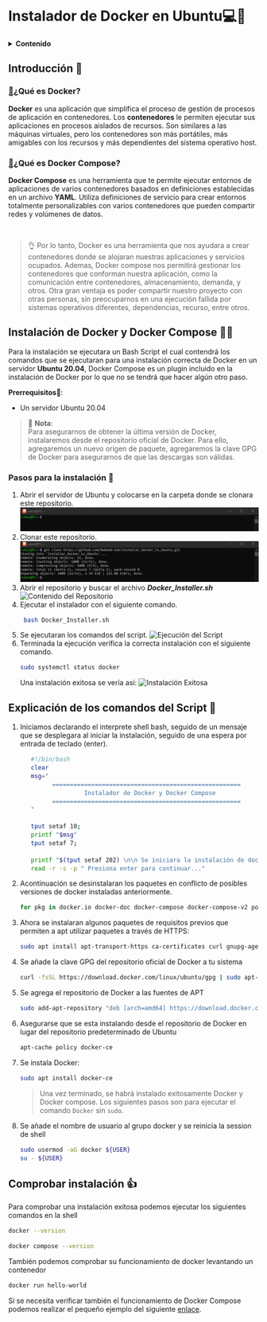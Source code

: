 # Instalador de Docker en Ubuntu💻🐋

<details>
  <summary><b>Contenido</b></summary>

- [Instalador de Docker en Ubuntu💻🐋](#instalador-de-docker-en-ubuntu)
  - [Introducción 🧐](#introducción-)
    - [🔗¿Qué es Docker?](#qué-es-docker)
    - [🔗¿Qué es Docker Compose?](#qué-es-docker-compose)
  - [Instalación de Docker y Docker Compose 👨‍💻](#instalación-de-docker-y-docker-compose-)
    - [Pasos para la instalación 👣](#pasos-para-la-instalación-)
  - [Explicación de los comandos del Script 🔎](#explicación-de-los-comandos-del-script-)
  - [Comprobar instalación 👍](#comprobar-instalación-)

</details>

## Introducción 🧐

### [🔗](https://nuvalab.com/comandos-principales-en-docker/#:~:text=0-,%C2%BFQu%C3%A9%20es%20Docker%3F,-Imagina%20que%20quieres)¿Qué es Docker?

**Docker** es una aplicación que simplifica el proceso de gestión de procesos de aplicación en contenedores. Los **contenedores** le permiten ejecutar sus aplicaciones en procesos aislados de recursos. Son similares a las máquinas virtuales, pero los contenedores son más portátiles, más amigables con los recursos y más dependientes del sistema operativo host.

### [🔗](https://imaginaformacion.com/tutoriales/que-es-docker-compose#:~:text=2024%2D03%2D14-,%C2%BFQu%C3%A9%20es%20Docker%20Compose%3F,-Docker%20Compose%20es)¿Qué es Docker Compose?

**Docker Compose** es una herramienta que te permite ejecutar entornos de aplicaciones de varios contenedores basados en definiciones establecidas en un archivo **YAML**. Utiliza definiciones de servicio para crear entornos totalmente personalizables con varios contenedores que pueden compartir redes y volúmenes de datos.

</br>

> 👌 Por lo tanto, Docker es una herramienta que nos ayudara a crear contenedores donde se alojaran nuestras aplicaciones y servicios ocupados. Ademas, Docker compose nos permitirá gestionar los contenedores que conforman nuestra aplicación, como la comunicación entre contenedores, almacenamiento, demanda, y otros.
> Otra gran ventaja es poder compartir nuestro proyecto con otras personas, sin preocuparnos en una ejecución fallida por sistemas operativos diferentes, dependencias, recurso, entre otros.

## Instalación de Docker y Docker Compose 👨‍💻

Para la instalación se ejecutara un Bash Script el cual contendrá los comandos que se ejecutaran para una instalación correcta de Docker en un servidor **Ubuntu 20.04**, Docker Compose es un plugin incluido en la instalación de Docker por lo que no se tendrá que hacer algún otro paso.

**Prerrequisitos**📝:

- Un servidor Ubuntu 20.04

> 📝 **Nota**: <br> Para asegurarnos de obtener la última versión de Docker, instalaremos desde el repositorio oficial de Docker. Para ello, agregaremos un nuevo origen de paquete, agregaremos la clave GPG de Docker para asegurarnos de que las descargas son válidas.

### Pasos para la instalación 👣

1. Abrir el servidor de Ubuntu y colocarse en la carpeta donde se clonara este repositorio.
   ![Cli Ubuntu](img/image.png)
2. Clonar este repositorio.
   ![Clonar Repositorio](img/image-1.png)
3. Abrir el repositorio y buscar el archivo **_Docker_Installer.sh_**
   ![Contenido del Repositorio]()
4. Ejecutar el instalador con el siguiente comando.
   ```bash
    bash Docker_Installer.sh
   ```
5. Se ejecutaran los comandos del script.
   ![Ejecución del Script]()
6. Terminada la ejecución verifica la correcta instalación con el siguiente comando.
   ```bash
   sudo systemctl status docker
   ```
   Una instalación exitosa se vería así:
   ![Instalación Exitosa]()

## Explicación de los comandos del Script 🔎

1. Iniciamos declarando el interprete shell bash, seguido de un mensaje que se desplegara al iniciar la instalación, seguido de una espera por entrada de teclado (enter).

   ```bash
      #!/bin/bash
      clear
      msg="
            =====================================================
                     Instalador de Docker y Docker Compose
            =====================================================
      "

      tput setaf 10;
      printf "$msg"
      tput setaf 7;

      printf "$(tput setaf 202) \n\n Se iniciara la instalación de docker\n"
      read -r -s -p " Presiona enter para continuar..."
   ```

2. Acontinuación se desinstalaran los paquetes en conflicto de posibles versiones de docker instaladas anteriormente.
   ```bash
   for pkg in docker.io docker-doc docker-compose docker-compose-v2 podman-docker containerd runc; do sudo apt-get remove $pkg; done
   ```
3. Ahora se instalaran algunos paquetes de requisitos previos que permiten a apt utilizar paquetes a través de HTTPS:
   ```bash
   sudo apt install apt-transport-https ca-certificates curl gnupg-agent software-properties-common
   ```
4. Se añade la clave GPG del repositorio oficial de Docker a tu sistema
   ```bash
   curl -fsSL https://download.docker.com/linux/ubuntu/gpg | sudo apt-key add -
   ```
5. Se agrega el repositorio de Docker a las fuentes de APT
   ```bash
   sudo add-apt-repository "deb [arch=amd64] https://download.docker.com/linux/ubuntu focal stable"
   ```
6. Asegurarse que se esta instalando desde el repositorio de Docker en lugar del repositorio predeterminado de Ubuntu
   ```bash
   apt-cache policy docker-ce
   ```
7. Se instala Docker:

   ```bash
   sudo apt install docker-ce
   ```

   > Una vez terminado, se habrá instalado exitosamente Docker y Docker compose.
   > Los siguientes pasos son para ejecutar el comando `Docker` sin `sudo`.

8. Se añade el nombre de usuario al grupo docker y se reinicia la session de shell
   ```bash
   sudo usermod -aG docker ${USER}
   su - ${USER}
   ```

## Comprobar instalación 👍

Para comprobar una instalación exitosa podemos ejecutar los siguientes comandos en la shell

```bash
docker --version
```

```bash
docker compose --version
```

También podemos comprobar su funcionamiento de docker levantando un contenedor

```bash
docker run hello-world
```

Si se necesita verificar también el funcionamiento de Docker Compose podemos realizar el pequeño ejemplo del siguiente [enlace](https://www.digitalocean.com/community/tutorials/how-to-install-and-use-docker-compose-on-ubuntu-20-04#:~:text=with%20this%20tool.-,Step%202%20%E2%80%94%20Setting%20Up%20a%20docker%2Dcompose.yml%20File,-To%20demonstrate%20how).

